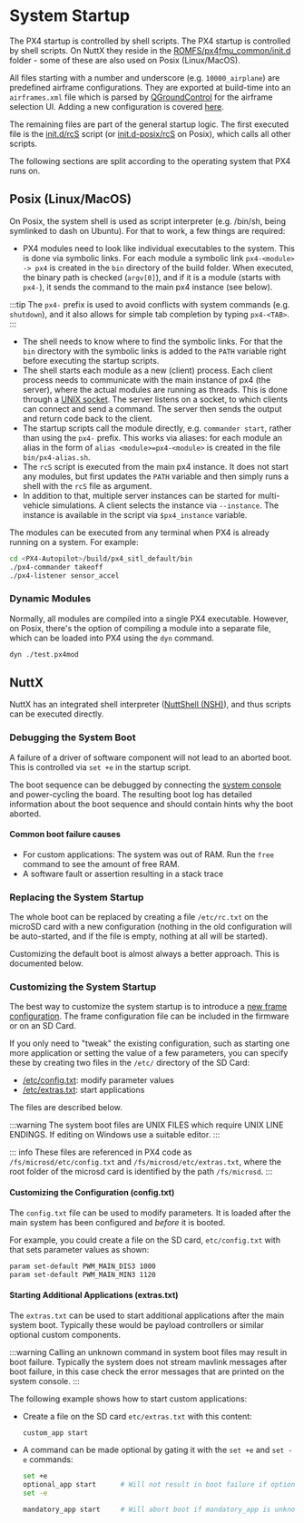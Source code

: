 # System Startup

The PX4 startup is controlled by shell scripts. The PX4 startup is controlled by shell scripts. On NuttX they reside in the [ROMFS/px4fmu_common/init.d](https://github.com/PX4/PX4-Autopilot/tree/master/ROMFS/px4fmu_common/init.d) folder - some of these are also used on Posix (Linux/MacOS).

All files starting with a number and underscore (e.g. `10000_airplane`) are predefined airframe configurations. They are exported at build-time into an `airframes.xml` file which is parsed by [QGroundControl](http://qgroundcontrol.com) for the airframe selection UI. Adding a new configuration is covered [here](../dev_airframes/adding_a_new_frame.md).

The remaining files are part of the general startup logic. The first executed file is the [init.d/rcS](https://github.com/PX4/PX4-Autopilot/blob/master/ROMFS/px4fmu_common/init.d/rcS) script (or [init.d-posix/rcS](https://github.com/PX4/PX4-Autopilot/blob/master/ROMFS/px4fmu_common/init.d-posix/rcS) on Posix), which calls all other scripts.

The following sections are split according to the operating system that PX4 runs on.

## Posix (Linux/MacOS)

On Posix, the system shell is used as script interpreter (e.g. /bin/sh, being symlinked to dash on Ubuntu). For that to work, a few things are required:

- PX4 modules need to look like individual executables to the system. This is done via symbolic links. For each module a symbolic link `px4-<module> -> px4` is created in the `bin` directory of the build folder. When executed, the binary path is checked (`argv[0]`), and if it is a module (starts with `px4-`), it sends the command to the main px4 instance (see below).

:::tip
The `px4-` prefix is used to avoid conflicts with system commands (e.g. `shutdown`), and it also allows for simple tab completion by typing `px4-<TAB>`.
:::

- The shell needs to know where to find the symbolic links. For that the `bin` directory with the symbolic links is added to the `PATH` variable right before executing the startup scripts.
- The shell starts each module as a new (client) process. Each client process needs to communicate with the main instance of px4 (the server), where the actual modules are running as threads. This is done through a [UNIX socket](http://man7.org/linux/man-pages/man7/unix.7.html). The server listens on a socket, to which clients can connect and send a command. The server then sends the output and return code back to the client.
- The startup scripts call the module directly, e.g. `commander start`, rather than using the `px4-` prefix. This works via aliases: for each module an alias in the form of `alias <module>=px4-<module>` is created in the file `bin/px4-alias.sh`.
- The `rcS` script is executed from the main px4 instance. It does not start any modules, but first updates the `PATH` variable and then simply runs a shell with the `rcS` file as argument.
- In addition to that, multiple server instances can be started for multi-vehicle simulations. A client selects the instance via `--instance`. The instance is available in the script via `$px4_instance` variable.

The modules can be executed from any terminal when PX4 is already running on a system. For example:

```sh
cd <PX4-Autopilot>/build/px4_sitl_default/bin
./px4-commander takeoff
./px4-listener sensor_accel
```

### Dynamic Modules

Normally, all modules are compiled into a single PX4 executable. However, on Posix, there's the option of compiling a module into a separate file, which can be loaded into PX4 using the `dyn` command.

```sh
dyn ./test.px4mod
```

## NuttX

NuttX has an integrated shell interpreter ([NuttShell (NSH)](https://cwiki.apache.org/confluence/pages/viewpage.action?pageId=139629410)), and thus scripts can be executed directly.

### Debugging the System Boot

A failure of a driver of software component will not lead to an aborted boot. This is controlled via `set +e` in the startup script.

The boot sequence can be debugged by connecting the [system console](../debug/system_console.md) and power-cycling the board. The resulting boot log has detailed information about the boot sequence and should contain hints why the boot aborted.

#### Common boot failure causes

- For custom applications: The system was out of RAM. Run the `free` command to see the amount of free RAM.
- A software fault or assertion resulting in a stack trace

### Replacing the System Startup

The whole boot can be replaced by creating a file `/etc/rc.txt` on the microSD card with a new configuration (nothing in the old configuration will be auto-started, and if the file is empty, nothing at all will be started).

Customizing the default boot is almost always a better approach. This is documented below.

### Customizing the System Startup

The best way to customize the system startup is to introduce a [new frame configuration](../dev_airframes/adding_a_new_frame.md). The frame configuration file can be included in the firmware or on an SD Card.

If you only need to "tweak" the existing configuration, such as starting one more application or setting the value of a few parameters, you can specify these by creating two files in the `/etc/` directory of the SD Card:

- [/etc/config.txt](#customizing-the-configuration-config-txt): modify parameter values
- [/etc/extras.txt](#starting-additional-applications-extras-txt): start applications

The files are described below.

:::warning
The system boot files are UNIX FILES which require UNIX LINE ENDINGS.
If editing on Windows use a suitable editor.
:::

::: info These files are referenced in PX4 code as `/fs/microsd/etc/config.txt` and `/fs/microsd/etc/extras.txt`, where the root folder of the microsd card is identified by the path `/fs/microsd`.
:::

#### Customizing the Configuration (config.txt)

The `config.txt` file can be used to modify parameters. It is loaded after the main system has been configured and _before_ it is booted.

For example, you could create a file on the SD card, `etc/config.txt` with that sets parameter values as shown:

```sh
param set-default PWM_MAIN_DIS3 1000
param set-default PWM_MAIN_MIN3 1120
```

#### Starting Additional Applications (extras.txt)

The `extras.txt` can be used to start additional applications after the main system boot. Typically these would be payload controllers or similar optional custom components.

:::warning
Calling an unknown command in system boot files may result in boot failure.
Typically the system does not stream mavlink messages after boot failure, in this case check the error messages that are printed on the system console.
:::

The following example shows how to start custom applications:

- Create a file on the SD card `etc/extras.txt` with this content:

  ```sh
  custom_app start
  ```

- A command can be made optional by gating it with the `set +e` and `set -e` commands:

  ```sh
  set +e
  optional_app start      # Will not result in boot failure if optional_app is unknown or fails
  set -e

  mandatory_app start     # Will abort boot if mandatory_app is unknown or fails
  ```
